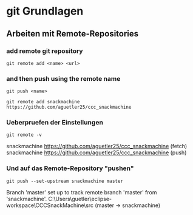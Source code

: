 # git Grundlagen

## Arbeiten mit Remote-Repositories

### add remote git repository
```git remote add <name> <url>```

### and then push using the remote name
```git push <name>```

```git remote add snackmachine https://github.com/aguetler25/ccc_snackmachine```

### Ueberpruefen der Einstellungen
```git remote -v```

snackmachine    https://github.com/aguetler25/ccc_snackmachine (fetch)
snackmachine    https://github.com/aguetler25/ccc_snackmachine (push)

### Und auf das Remote-Repository "pushen"
```git push --set-upstream snackmachine master```

Branch 'master' set up to track remote branch 'master' from 'snackmachine'.
C:\Users\guetler\eclipse-workspace\CCCSnackMachine\src (master -> snackmachine)
